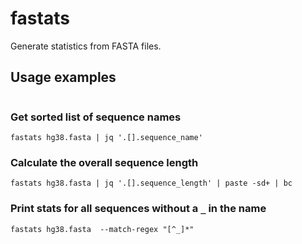 # fastats

Generate statistics from FASTA files.


## Usage examples

```
```


### Get sorted list of sequence names

```shell
fastats hg38.fasta | jq '.[].sequence_name'
```

### Calculate the overall sequence length

```shell
fastats hg38.fasta | jq '.[].sequence_length' | paste -sd+ | bc
```

### Print stats for all sequences without a `_` in the name

```shell
fastats hg38.fasta  --match-regex "[^_]*"
```